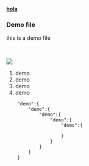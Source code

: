 [**hola**](https://github.com/motidev/arcadia-theme)


### Demo file
this is a demo file

&nbsp;

<img align="center" src="demo">

1. demo
2. demo
3. demo
4. demo

```jsonc
    "demo":{
        "demo":{
            "demo":{
                "demo":{
                    "demo":{
                        
                    }
                }
            }
        }
    }
```
